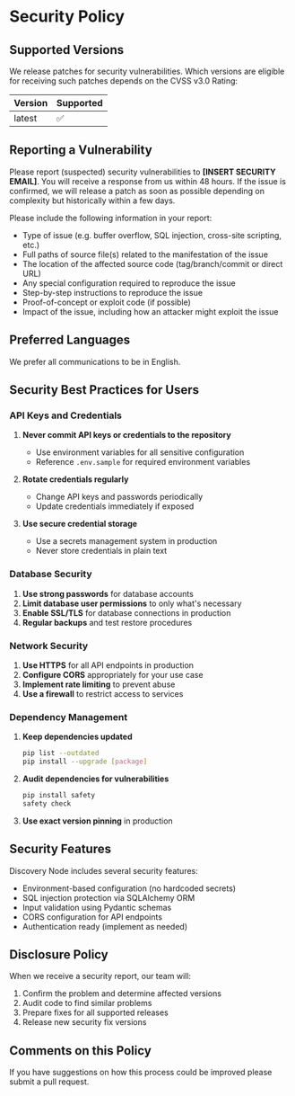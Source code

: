 # Security Policy

## Supported Versions

We release patches for security vulnerabilities. Which versions are eligible for receiving such patches depends on the CVSS v3.0 Rating:

| Version | Supported          |
| ------- | ------------------ |
| latest  | :white_check_mark: |

## Reporting a Vulnerability

Please report (suspected) security vulnerabilities to **[INSERT SECURITY EMAIL]**. You will receive a response from us within 48 hours. If the issue is confirmed, we will release a patch as soon as possible depending on complexity but historically within a few days.

Please include the following information in your report:

- Type of issue (e.g. buffer overflow, SQL injection, cross-site scripting, etc.)
- Full paths of source file(s) related to the manifestation of the issue
- The location of the affected source code (tag/branch/commit or direct URL)
- Any special configuration required to reproduce the issue
- Step-by-step instructions to reproduce the issue
- Proof-of-concept or exploit code (if possible)
- Impact of the issue, including how an attacker might exploit the issue

## Preferred Languages

We prefer all communications to be in English.

## Security Best Practices for Users

### API Keys and Credentials

1. **Never commit API keys or credentials to the repository**
   - Use environment variables for all sensitive configuration
   - Reference `.env.sample` for required environment variables

2. **Rotate credentials regularly**
   - Change API keys and passwords periodically
   - Update credentials immediately if exposed

3. **Use secure credential storage**
   - Use a secrets management system in production
   - Never store credentials in plain text

### Database Security

1. **Use strong passwords** for database accounts
2. **Limit database user permissions** to only what's necessary
3. **Enable SSL/TLS** for database connections in production
4. **Regular backups** and test restore procedures

### Network Security

1. **Use HTTPS** for all API endpoints in production
2. **Configure CORS** appropriately for your use case
3. **Implement rate limiting** to prevent abuse
4. **Use a firewall** to restrict access to services

### Dependency Management

1. **Keep dependencies updated**
   ```bash
   pip list --outdated
   pip install --upgrade [package]
   ```

2. **Audit dependencies for vulnerabilities**
   ```bash
   pip install safety
   safety check
   ```

3. **Use exact version pinning** in production

## Security Features

Discovery Node includes several security features:

- Environment-based configuration (no hardcoded secrets)
- SQL injection protection via SQLAlchemy ORM
- Input validation using Pydantic schemas
- CORS configuration for API endpoints
- Authentication ready (implement as needed)

## Disclosure Policy

When we receive a security report, our team will:

1. Confirm the problem and determine affected versions
2. Audit code to find similar problems
3. Prepare fixes for all supported releases
4. Release new security fix versions

## Comments on this Policy

If you have suggestions on how this process could be improved please submit a pull request.